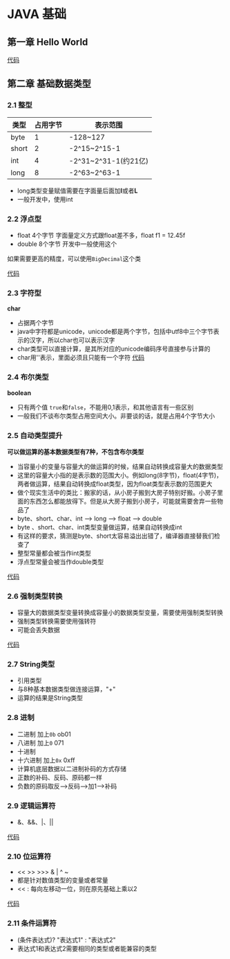 # JAVA 基础

## 第一章 Hello World

[代码](src/main/java/org/ai88/chapter01/HelloWorld.java)

## 第二章 基础数据类型

### 2.1 整型

| 类型    | 占用字节 | 表示范围               |
|-------|------|--------------------|
| byte  | 1    | -128~127           |
| short | 2    | -2^15~2^15-1       |
| int   | 4    | -2^31~2^31-1(约21亿) |
| long  | 8    | -2^63~2^63-1       |

- long类型变量赋值需要在字面量后面加**l**或者**L**
- 一般开发中，使用int

### 2.2 浮点型
- float 4个字节 字面量定义方式跟float差不多，float f1 = 12.45f
- double 8个字节 开发中一般使用这个

如果需要更高的精度，可以使用`BigDecimal`这个类

[代码](src/main/java/org/ai88/chapter02/TestVariable2.java)

### 2.3 字符型

**char** 
- 占据两个字节
- java中字符都是unicode，unicode都是两个字节，包括中utf8中三个字节表示的汉字，所以char也可以表示汉字
- char类型可以直接计算，是其所对应的unicode编码序号直接参与计算的
- char用''表示，里面必须且只能有一个字符
[代码](src/main/java/org/ai88/chapter02/TestChar.java)

### 2.4 布尔类型

**boolean**
- 只有两个值 `true`和`false`，不能用0,1表示，和其他语言有一些区别
- 一般我们不谈布尔类型占用空间大小。非要谈的话，就是占用4个字节大小

### 2.5 自动类型提升

**可以做运算的基本数据类型有7种，不包含布尔类型**

- 当容量小的变量与容量大的做运算的时候，结果自动转换成容量大的数据类型
- 这里的容量大小指的是表示数的范围大小。例如long(8字节)，float(4字节)，两者做运算，结果自动转换成float类型，因为float类型表示数的范围更大
- 做个现实生活中的类比：搬家的话，从小房子搬到大房子特别好搬。小房子里面的东西怎么都能放得下。但是从大房子搬到小房子，可能就需要舍弃一些物品了
- byte、short、char、int --> long --> float --> double
- byte 、short、char、int类型变量做运算，结果自动转换成int
- 有这样的要求，猜测是byte、short太容易溢出出错了，编译器直接替我们检查了
- 整型常量都会被当作int类型
- 浮点型常量会被当作double类型

[代码](src/main/java/org/ai88/chapter02/AutomaticTypePromotion.java)

### 2.6 强制类型转换

- 容量大的数据类型变量转换成容量小的数据类型变量，需要使用强制类型转换
- 强制类型转换需要使用强转符
- 可能会丢失数据

[代码](src/main/java/org/ai88/chapter02/TypeCasting.java)

### 2.7 String类型

- 引用类型
- 与8种基本数据类型做连接运算，"+"
- 运算的结果是String类型

### 2.8 进制

- 二进制 加上`0b` ob01
- 八进制 加上`0` 071
- 十进制
- 十六进制 加上`0x` 0xff
- 计算机底层数据以二进制补码的方式存储
- 正数的补码、反码、原码都一样
- 负数的原码取反-->反码-->加1-->补码

### 2.9 逻辑运算符

- &、&&、|、||

[代码](src/main/java/org/ai88/chapter02/LogicTest.java)

### 2.10 位运算符

- << >> >>> & | ^ ~
- 都是针对数值类型的变量或者常量
- << : 每向左移动一位，则在原先基础上乘以2

[代码](src/main/java/org/ai88/chapter02/BitTest.java)

### 2.11 条件运算符

- (条件表达式)? "表达式1" : "表达式2"
- 表达式1和表达式2需要相同的类型或者能兼容的类型